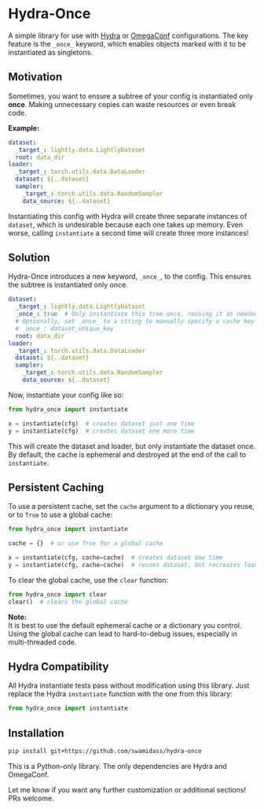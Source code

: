 # Hydra-Once

A simple library for use with [Hydra](https://github.com/facebookresearch/hydra) or [OmegaConf](https://omegaconf.readthedocs.io/) configurations. The key feature is the `_once_` keyword, which enables objects marked with it to be instantiated as singletons.

## Motivation

Sometimes, you want to ensure a subtree of your config is instantiated only **once**. Making unnecessary copies can waste resources or even break code.

**Example:**

```yaml
dataset:
  _target_: lightly.data.LightlyDataset
  root: data_dir
loader:
  _target_: torch.utils.data.DataLoader
  dataset: ${..dataset}  
  sampler:
    _target_: torch.utils.data.RandomSampler
    data_source: ${..dataset}
```

Instantiating this config with Hydra will create three separate instances of `dataset`, which is undesirable because each one takes up memory. Even worse, calling `instantiate` a second time will create three more instances!

## Solution

Hydra-Once introduces a new keyword, `_once_`, to the config. This ensures the subtree is instantiated only once.

```yaml
dataset:
  _target_: lightly.data.LightlyDataset
  _once_: true  # Only instantiate this tree once, reusing it as needed.
  # Optionally, set _once_ to a string to manually specify a cache key
  # _once_: dataset_unique_key
  root: data_dir
loader:
  _target_: torch.utils.data.DataLoader
  dataset: ${..dataset}  
  sampler:
    _target_: torch.utils.data.RandomSampler
    data_source: ${..dataset}
```

Now, instantiate your config like so:

```python
from hydra_once import instantiate

x = instantiate(cfg)  # creates dataset just one time
y = instantiate(cfg)  # creates dataset one more time
```

This will create the dataset and loader, but only instantiate the dataset once. By default, the cache is ephemeral and destroyed at the end of the call to `instantiate`.

## Persistent Caching

To use a persistent cache, set the `cache` argument to a dictionary you reuse, or to `True` to use a global cache:

```python
from hydra_once import instantiate

cache = {}  # or use True for a global cache

x = instantiate(cfg, cache=cache)  # creates dataset one time
y = instantiate(cfg, cache=cache)  # reuses dataset, but recreates loader
```

To clear the global cache, use the `clear` function:

```python
from hydra_once import clear
clear()  # clears the global cache
```

**Note:**  
It is best to use the default ephemeral cache or a dictionary you control. Using the global cache can lead to hard-to-debug issues, especially in multi-threaded code.

## Hydra Compatibility

All Hydra instantiate tests pass without modification using this library. Just replace the Hydra `instantiate` function with the one from this library:

```python
from hydra_once import instantiate
```

## Installation

```bash
pip install git+https://github.com/swamidass/hydra-once
```

This is a Python-only library. The only dependencies are Hydra and OmegaConf.

Let me know if you want any further customization or additional sections! PRs welcome.